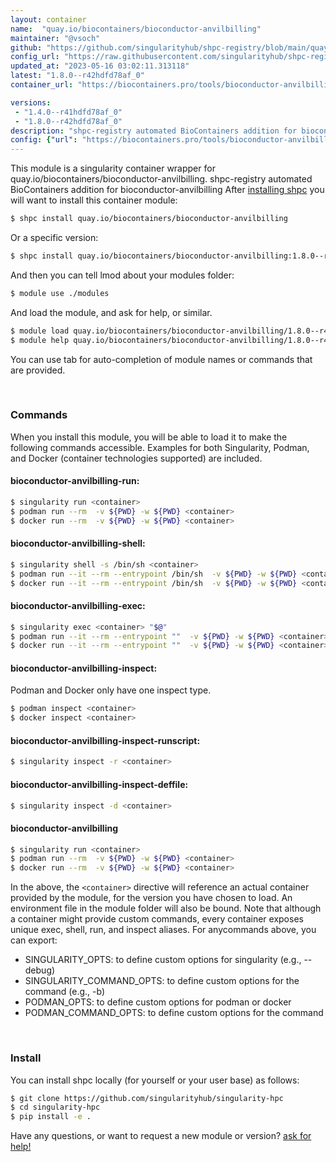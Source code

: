 ```yaml
---
layout: container
name:  "quay.io/biocontainers/bioconductor-anvilbilling"
maintainer: "@vsoch"
github: "https://github.com/singularityhub/shpc-registry/blob/main/quay.io/biocontainers/bioconductor-anvilbilling/container.yaml"
config_url: "https://raw.githubusercontent.com/singularityhub/shpc-registry/main/quay.io/biocontainers/bioconductor-anvilbilling/container.yaml"
updated_at: "2023-05-16 03:02:11.313118"
latest: "1.8.0--r42hdfd78af_0"
container_url: "https://biocontainers.pro/tools/bioconductor-anvilbilling"

versions:
 - "1.4.0--r41hdfd78af_0"
 - "1.8.0--r42hdfd78af_0"
description: "shpc-registry automated BioContainers addition for bioconductor-anvilbilling"
config: {"url": "https://biocontainers.pro/tools/bioconductor-anvilbilling", "maintainer": "@vsoch", "description": "shpc-registry automated BioContainers addition for bioconductor-anvilbilling", "latest": {"1.8.0--r42hdfd78af_0": "sha256:d10cc264490830a536f8d19b8408517c21f4b500793c69a92b994ee4d7138007"}, "tags": {"1.4.0--r41hdfd78af_0": "sha256:716ba39d17a0505c332775698ca850de9ec9dfc5553cfcd0c58bbe20f5637b3b", "1.8.0--r42hdfd78af_0": "sha256:d10cc264490830a536f8d19b8408517c21f4b500793c69a92b994ee4d7138007"}, "docker": "quay.io/biocontainers/bioconductor-anvilbilling"}
---
```


This module is a singularity container wrapper for quay.io/biocontainers/bioconductor-anvilbilling.
shpc-registry automated BioContainers addition for bioconductor-anvilbilling
After [installing shpc](#install) you will want to install this container module:


```bash
$ shpc install quay.io/biocontainers/bioconductor-anvilbilling
```

Or a specific version:

```bash
$ shpc install quay.io/biocontainers/bioconductor-anvilbilling:1.8.0--r42hdfd78af_0
```

And then you can tell lmod about your modules folder:

```bash
$ module use ./modules
```

And load the module, and ask for help, or similar.

```bash
$ module load quay.io/biocontainers/bioconductor-anvilbilling/1.8.0--r42hdfd78af_0
$ module help quay.io/biocontainers/bioconductor-anvilbilling/1.8.0--r42hdfd78af_0
```

You can use tab for auto-completion of module names or commands that are provided.

<br>

### Commands

When you install this module, you will be able to load it to make the following commands accessible.
Examples for both Singularity, Podman, and Docker (container technologies supported) are included.

#### bioconductor-anvilbilling-run:

```bash
$ singularity run <container>
$ podman run --rm  -v ${PWD} -w ${PWD} <container>
$ docker run --rm  -v ${PWD} -w ${PWD} <container>
```

#### bioconductor-anvilbilling-shell:

```bash
$ singularity shell -s /bin/sh <container>
$ podman run --it --rm --entrypoint /bin/sh  -v ${PWD} -w ${PWD} <container>
$ docker run --it --rm --entrypoint /bin/sh  -v ${PWD} -w ${PWD} <container>
```

#### bioconductor-anvilbilling-exec:

```bash
$ singularity exec <container> "$@"
$ podman run --it --rm --entrypoint ""  -v ${PWD} -w ${PWD} <container> "$@"
$ docker run --it --rm --entrypoint ""  -v ${PWD} -w ${PWD} <container> "$@"
```

#### bioconductor-anvilbilling-inspect:

Podman and Docker only have one inspect type.

```bash
$ podman inspect <container>
$ docker inspect <container>
```

#### bioconductor-anvilbilling-inspect-runscript:

```bash
$ singularity inspect -r <container>
```

#### bioconductor-anvilbilling-inspect-deffile:

```bash
$ singularity inspect -d <container>
```



#### bioconductor-anvilbilling

```bash
$ singularity run <container>
$ podman run --rm  -v ${PWD} -w ${PWD} <container>
$ docker run --rm  -v ${PWD} -w ${PWD} <container>
```


In the above, the `<container>` directive will reference an actual container provided
by the module, for the version you have chosen to load. An environment file in the
module folder will also be bound. Note that although a container
might provide custom commands, every container exposes unique exec, shell, run, and
inspect aliases. For anycommands above, you can export:

 - SINGULARITY_OPTS: to define custom options for singularity (e.g., --debug)
 - SINGULARITY_COMMAND_OPTS: to define custom options for the command (e.g., -b)
 - PODMAN_OPTS: to define custom options for podman or docker
 - PODMAN_COMMAND_OPTS: to define custom options for the command

<br>

### Install

You can install shpc locally (for yourself or your user base) as follows:

```bash
$ git clone https://github.com/singularityhub/singularity-hpc
$ cd singularity-hpc
$ pip install -e .
```

Have any questions, or want to request a new module or version? [ask for help!](https://github.com/singularityhub/singularity-hpc/issues)